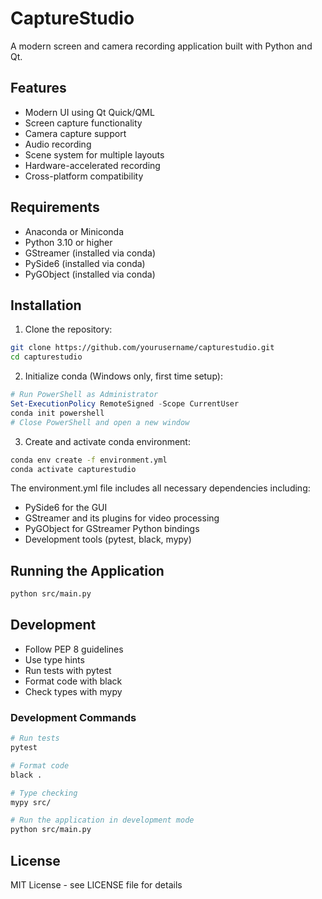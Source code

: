 # CaptureStudio

A modern screen and camera recording application built with Python and Qt.

## Features

- Modern UI using Qt Quick/QML
- Screen capture functionality
- Camera capture support
- Audio recording
- Scene system for multiple layouts
- Hardware-accelerated recording
- Cross-platform compatibility

## Requirements

- Anaconda or Miniconda
- Python 3.10 or higher
- GStreamer (installed via conda)
- PySide6 (installed via conda)
- PyGObject (installed via conda)

## Installation

1. Clone the repository:
```bash
git clone https://github.com/yourusername/capturestudio.git
cd capturestudio
```

2. Initialize conda (Windows only, first time setup):
```powershell
# Run PowerShell as Administrator
Set-ExecutionPolicy RemoteSigned -Scope CurrentUser
conda init powershell
# Close PowerShell and open a new window
```

3. Create and activate conda environment:
```bash
conda env create -f environment.yml
conda activate capturestudio
```

The environment.yml file includes all necessary dependencies including:
- PySide6 for the GUI
- GStreamer and its plugins for video processing
- PyGObject for GStreamer Python bindings
- Development tools (pytest, black, mypy)

## Running the Application

```bash
python src/main.py
```

## Development

- Follow PEP 8 guidelines
- Use type hints
- Run tests with pytest
- Format code with black
- Check types with mypy

### Development Commands

```bash
# Run tests
pytest

# Format code
black .

# Type checking
mypy src/

# Run the application in development mode
python src/main.py
```

## License

MIT License - see LICENSE file for details 